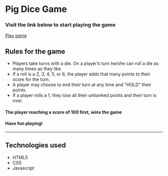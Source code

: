 # Pig Dice Game

### **Visit the link below to start playing the game**

[Play game]("https://abhiseek17.github.io/pig-game/)

## Rules for the game

- Players take turns with a die.
  On a player’s turn he/she can roll a die as many times as they like.
- If a roll is a 2, 3, 4, 5, or 6, the player adds that many points to their score for the turn.
- A player may choose to end their turn at any time and "HOLD" their points.
- If a player rolls a 1, they lose all their unbanked points and their turn is over.

#### The player reaching a score of 100 first, wins the game

#### Have fun playing!

---

## **Technologies used**

- HTML5
- CSS
- Javascript
